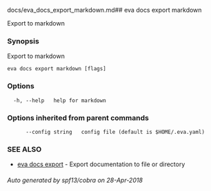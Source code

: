 docs/eva_docs_export_markdown.md## eva docs export markdown

Export to markdown

### Synopsis

Export to markdown

```
eva docs export markdown [flags]
```

### Options

```
  -h, --help   help for markdown
```

### Options inherited from parent commands

```
      --config string   config file (default is $HOME/.eva.yaml)
```

### SEE ALSO

* [eva docs export](eva_docs_export.md)	 - Export documentation to file or directory

###### Auto generated by spf13/cobra on 28-Apr-2018
